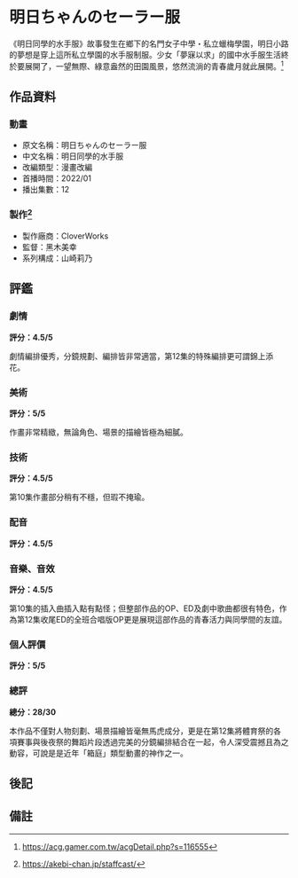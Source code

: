 # 明日ちゃんのセーラー服

《明日同學的水手服》故事發生在鄉下的名門女子中學・私立蠟梅學園，明日小路的夢想是穿上這所私立學園的水手服制服。少女「夢寐以求」的國中水手服生活終於要展開了，一望無際、綠意盎然的田園風景，悠然流淌的青春歲月就此展開。[^1]

[^1]: https://acg.gamer.com.tw/acgDetail.php?s=116555

## 作品資料
### 動畫
- 原文名稱：明日ちゃんのセーラー服
- 中文名稱：明日同學的水手服
- 改編類型：漫畫改編
- 首播時間：2022/01
- 播出集數：12

### 製作[^2]
- 製作廠商：CloverWorks
- 監督：黑木美幸
- 系列構成：山崎莉乃

[^2]: https://akebi-chan.jp/staffcast/

## 評鑑
### 劇情

**評分：4.5/5**

劇情編排優秀，分鏡規劃、編排皆非常適當，第12集的特殊編排更可謂錦上添花。

### 美術

**評分：5/5**

作畫非常精緻，無論角色、場景的描繪皆極為細膩。

### 技術
**評分：4.5/5**

第10集作畫部分稍有不穩，但瑕不掩瑜。

### 配音
**評分：4.5/5**

### 音樂、音效
**評分：4.5/5**

第10集的插入曲插入點有點怪；但整部作品的OP、ED及劇中歌曲都很有特色，作為第12集收尾ED的全班合唱版OP更是展現這部作品的青春活力與同學間的友誼。

### 個人評價
**評分：5/5**

### 總評
**總分：28/30**

本作品不僅對人物刻劃、場景描繪皆毫無馬虎成分，更是在第12集將體育祭的各項賽事與後夜祭的舞蹈片段透過完美的分鏡編排結合在一起，令人深受震撼且為之動容，可說是是近年「箱庭」類型動畫的神作之一。

## 後記

## 備註